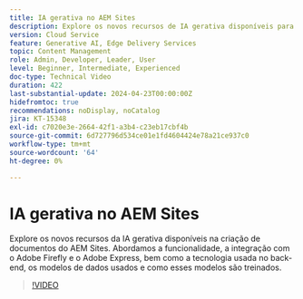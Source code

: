 ```yaml
---
title: IA gerativa no AEM Sites
description: Explore os novos recursos de IA gerativa disponíveis para a criação de documentos no AEM.
version: Cloud Service
feature: Generative AI, Edge Delivery Services
topic: Content Management
role: Admin, Developer, Leader, User
level: Beginner, Intermediate, Experienced
doc-type: Technical Video
duration: 422
last-substantial-update: 2024-04-23T00:00:00Z
hidefromtoc: true
recommendations: noDisplay, noCatalog
jira: KT-15348
exl-id: c7020e3e-2664-42f1-a3b4-c23eb17cbf4b
source-git-commit: 6d727796d534ce01e1fd4604424e78a21ce937c0
workflow-type: tm+mt
source-wordcount: '64'
ht-degree: 0%

---
```


# IA gerativa no AEM Sites

Explore os novos recursos da IA gerativa disponíveis na criação de documentos do AEM Sites. Abordamos a funcionalidade, a integração com o Adobe Firefly e o Adobe Express, bem como a tecnologia usada no back-end, os modelos de dados usados e como esses modelos são treinados.

>[!VIDEO](https://video.tv.adobe.com/v/3428436/?learn=on)

